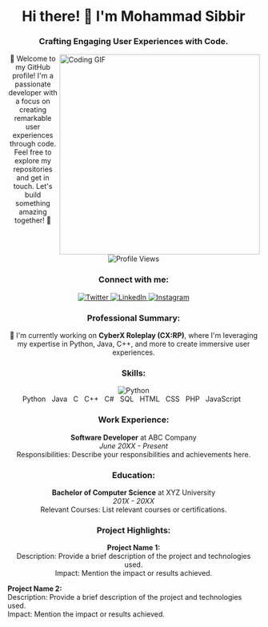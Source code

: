 <!-- Introduction -->
<h1 align="center">Hi there! 👋 I'm Mohammad Sibbir</h1>
<h3 align="center">Crafting Engaging User Experiences with Code.</h3>

<!-- Animated GIF -->
<img align="right" alt="Coding GIF" width="400" src="https://user-images.githubusercontent.com/74038190/225813708-98b745f2-7d22-48cf-9150-083f1b00d6c9.gif" />

<!-- Additional Information -->
<p align="center">
  🌟 Welcome to my GitHub profile! I'm a passionate developer with a focus on creating remarkable user experiences through code. Feel free to explore my repositories and get in touch. Let's build something amazing together! 🌟
</p>

<!-- Profile Views -->
<p align="center">
  <img src="https://komarev.com/ghpvc/?username=sibbir2941&label=Profile%20views&color=0e75b6&style=flat" alt="Profile Views" />
</p>

<!-- Social Links -->
<h3 align="center">Connect with me:</h3>
<p align="center">
  <a href="https://twitter.com/mohammad_sibbir" target="blank">
    <img src="https://img.shields.io/twitter/follow/mohammad_sibbir?logo=twitter&style=for-the-badge" alt="Twitter" />
  </a>
  <a href="https://www.linkedin.com/in/mohammadsibbir/" target="blank">
    <img src="https://img.shields.io/badge/LinkedIn-Connect-blue?style=for-the-badge&logo=linkedin" alt="LinkedIn" />
  </a>
  <a href="https://instagram.com/sleeping_sibbir" target="blank">
    <img src="https://img.shields.io/badge/Instagram-Follow-red?style=for-the-badge&logo=instagram" alt="Instagram" />
  </a>
</p>

<!-- Professional Summary -->
<h3 align="center">Professional Summary:</h3>
<p align="center">
  🚀 I'm currently working on <strong>CyberX Roleplay (CX:RP)</strong>, where I'm leveraging my expertise in Python, Java, C++, and more to create immersive user experiences.
</p>

<!-- Skills with Icons -->
<h3 align="center">Skills:</h3>
<p align="center">
  <!-- Add your custom badges for skills here -->
  <img src="Your-Skill-Badge-URL" alt="Python" /><br>
  Python &nbsp; Java &nbsp; C &nbsp; C++ &nbsp; C# &nbsp; SQL &nbsp; HTML &nbsp; CSS &nbsp; PHP &nbsp; JavaScript &nbsp; 
  <!-- Add more skills here -->
</p>

<!-- Work Experience -->
<h3 align="center">Work Experience:</h3>
<p align="center">
  <!-- Add details about your work experience -->
  <strong>Software Developer</strong> at ABC Company<br>
  <em>June 20XX - Present</em><br>
  Responsibilities: Describe your responsibilities and achievements here.
</p>

<!-- Education -->
<h3 align="center">Education:</h3>
<p align="center">
  <!-- Add details about your education -->
  <strong>Bachelor of Computer Science</strong> at XYZ University<br>
  <em>201X - 20XX</em><br>
  Relevant Courses: List relevant courses or certifications.
</p>

<!-- Project Highlights -->
<h3 align="center">Project Highlights:</h3>
<p align="center">
  <!-- Highlight some of your significant projects -->
  <strong>Project Name 1:</strong><br>
  Description: Provide a brief description of the project and technologies used.<br>
  Impact: Mention the impact or results achieved.

  <strong>Project Name 2:</strong><br>
  Description: Provide a brief description of the project and technologies used.<br>
  Impact: Mention the impact or results achieved.
</p>

